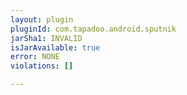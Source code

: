 ```yaml
---
layout: plugin
pluginId: com.tapadoo.android.sputnik
jarSha1: INVALID
isJarAvailable: true
error: NONE
violations: []

---
```

